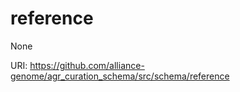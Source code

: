# reference

None

URI: https://github.com/alliance-genome/agr_curation_schema/src/schema/reference

